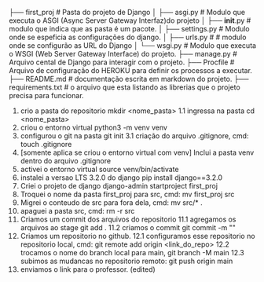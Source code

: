 ├── first_proj # Pasta do projeto de Django
│ ├── asgi.py # Modulo que executa o ASGI (Async Server Gateway Interfaz)do projeto 
│ ├── __init__.py # modulo que indica que as pasta é um pacote.
│ ├── settings.py # Modulo onde se espeficia as configurações do django.
│ ├── urls.py #  # modulo onde se configurão as URL do Django
│ └── wsgi.py # Modulo que executa o WSGI (Web Server Gateway Interface) do projeto.
├── manage.py # Arquivo cental de Django para interagir com o projeto.
├── Procfile # Arquivo de configuração do HEROKU para definir os processos a executar.
├── README.md # documentação escrita em markdown do projeto.
├── requirements.txt  # o arquivo que esta listando as librerias que o projeto precisa para funcionar.

1. crio a pasta do repositorio mkdir <nome_pasta>
1.1 ingressa na pasta cd <nome_pasta>
2. criou o entorno virtual python3 -m venv venv
3. configurou o git na pasta git init
3.1 criação do arquivo .gitignore, cmd: touch .gitignore
4. [somente aplica se criou o entorno virtual com venv] Inclui a pasta venv dentro do arquivo .gitignore
5. activei o entorno virtual source venv/bin/activate
6. instalei a versao LTS 3.2.0 do django pip install django==3.2.0
7. Criei o projeto de django django-admin startproject first_proj
8. Troquei o nome da pasta first_proj para src, cmd: mv first_proj src
9. Migrei o conteudo de src para fora dela, cmd: mv src/* .
10. apaguei a pasta src, cmd: rm -r src
11. Criamos um commit dos arquivos do repositorio
11.1 agregamos os arquivos ao stage git add .
11.2 criamos o commit git commit -m "<mensagem>"
12. Criamos um repositorio no github.
12.1 configuramos esse repositorio no repositorio local, cmd: git remote add origin <link_do_repo>
12.2 trocamos o nome do branch local para main, git branch -M main
12.3 subimos as mudancas no repositorio remoto: git push origin main
13. enviamos o link para o professor. (edited) 